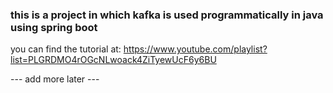 ### this is a project in which kafka is used programmatically in java using spring boot

you can find the tutorial at: <https://www.youtube.com/playlist?list=PLGRDMO4rOGcNLwoack4ZiTyewUcF6y6BU>

--- add more later ---
